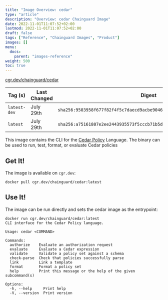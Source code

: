 ```yaml
---
title: "Image Overview: cedar"
type: "article"
description: "Overview: cedar Chainguard Image"
date: 2022-11-01T11:07:52+02:00
lastmod: 2022-11-01T11:07:52+02:00
draft: false
tags: ["Reference", "Chainguard Images", "Product"]
images: []
menu:
  docs:
    parent: "images-reference"
weight: 500
toc: true
---
```


[cgr.dev/chainguard/cedar](https://github.com/chainguard-images/images/tree/main/images/cedar)

| Tag (s)       | Last Changed | Digest                                                                    |
|---------------|--------------|---------------------------------------------------------------------------|
|  `latest-dev` | July 29th    | `sha256:9503958f677f82f4f5c7daecd9acbe9046947f4d35633c8dd4153471b4cb02e9` |
|  `latest`     | July 29th    | `sha256:a75161807e2ee2443935573f5cccb71b5dd638531d57700bb36e7a3bf8e8d850` |



This image contains the CLI for the [Cedar Policy](https://www.cedarpolicy.com/en) Language.
The binary can be used to run, test, format, or evaluate Cedar policies

## Get It!

The image is available on `cgr.dev`:

```
docker pull cgr.dev/chainguard/cedar:latest
```

## Use It!

The image can be run directly and sets the cedar image as the entrypoint:

```
docker run cgr.dev/chainguard/cedar:latest
CLI interface for the Cedar Policy language.

Usage: cedar <COMMAND>

Commands:
  authorize    Evaluate an authorization request
  evaluate     Evaluate a Cedar expression
  validate     Validate a policy set against a schema
  check-parse  Check that policies successfully parse
  link         Link a template
  format       Format a policy set
  help         Print this message or the help of the given subcommand(s)

Options:
  -h, --help     Print help
  -V, --version  Print version
  ```

```


